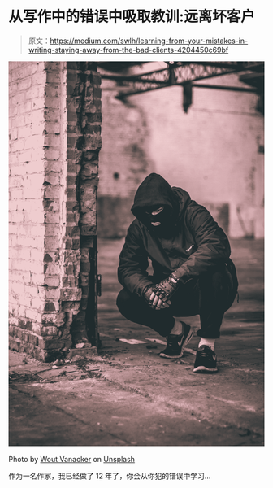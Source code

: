 # 从写作中的错误中吸取教训:远离坏客户

> 原文：<https://medium.com/swlh/learning-from-your-mistakes-in-writing-staying-away-from-the-bad-clients-4204450c69bf>

![](img/02adda72c4bf1d08de3592f20e1e575e.png)

Photo by [Wout Vanacker](https://unsplash.com/@woutvanacker?utm_source=medium&utm_medium=referral) on [Unsplash](https://unsplash.com?utm_source=medium&utm_medium=referral)

作为一名作家，我已经做了 12 年了，你会从你犯的错误中学习…